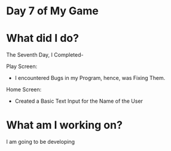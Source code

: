 # Day 7 of My Game

# What did I do?

The Seventh Day, I Completed-

Play Screen:

* I encountered Bugs in my Program, hence, was Fixing Them. 

Home Screen:

* Created a Basic Text Input for the Name of the User

# What am I working on? 

I am going to be developing 
